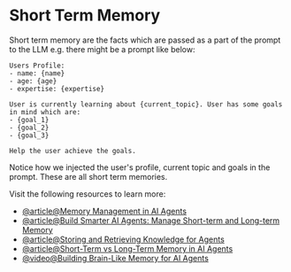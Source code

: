 # Short Term  Memory

Short term memory are the facts which are passed as a part of the prompt to the LLM e.g. there might be a prompt like below:

```text
Users Profile:
- name: {name}
- age: {age}
- expertise: {expertise}

User is currently learning about {current_topic}. User has some goals in mind which are:
- {goal_1}
- {goal_2}
- {goal_3}

Help the user achieve the goals.
```

Notice how we injected the user's profile, current topic and goals in the prompt. These are all short term memories.

Visit the following resources to learn more:

- [@article@Memory Management in AI Agents](https://python.langchain.com/docs/how_to/chatbots_memory/)  
- [@article@Build Smarter AI Agents: Manage Short-term and Long-term Memory](https://redis.io/blog/build-smarter-ai-agents-manage-short-term-and-long-term-memory-with-redis/)
- [@article@Storing and Retrieving Knowledge for Agents](https://www.pinecone.io/learn/langchain-retrieval-augmentation/)  
- [@article@Short-Term vs Long-Term Memory in AI Agents](https://adasci.org/short-term-vs-long-term-memory-in-ai-agents/)
- [@video@Building Brain-Like Memory for AI Agents](https://www.youtube.com/watch?v=VKPngyO0iKg)  
